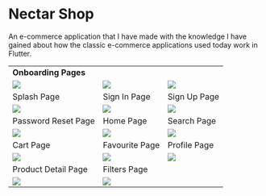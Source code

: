 # Nectar Shop

An e-commerce application that I have made with the knowledge I have gained about how the classic e-commerce applications used today work in Flutter.
<table>
  <tr>
     <td><b>Onboarding Pages</b></td>
  </tr>
    <tr>
     <td><img src="https://user-images.githubusercontent.com/43808862/183394173-a2a0d987-490a-4475-a28c-d4debfa62ada.png"></td>
     <td><img src="https://user-images.githubusercontent.com/43808862/183394177-fb95de43-c622-4d3a-bb40-730fbce8bec4.png"></td>
     <td><img src="https://user-images.githubusercontent.com/43808862/183394183-c99d9426-f1c6-434e-9844-53bc12d6c055.png"></td>
  </tr>
  <tr>
         <td>Splash Page</td>
         <td>Sign In Page</td>
         <td>Sign Up Page</td>
  <tr>
    <td><img src="https://user-images.githubusercontent.com/43808862/183394187-c4768af7-f7b9-4889-b751-ea9d947b5a68.png"></td>
    <td><img src="https://user-images.githubusercontent.com/43808862/184691570-b1719957-9ae5-4e1e-8499-6f53f11c2303.png"></td>
    <td><img src="https://user-images.githubusercontent.com/43808862/184691568-2e85292d-b45b-4e77-b9f1-c93b749a58df.png"></td>
  <tr>
  <tr>
         <td>Password Reset Page</td>
         <td>Home Page</td>
         <td>Search Page</td>
  <tr>
    <td><img src="https://user-images.githubusercontent.com/43808862/184691572-4eabe799-b4fe-4ada-97a3-df99d7bf0518.png"></td>
    <td><img src="https://user-images.githubusercontent.com/43808862/183394190-c1dd6fa4-7ce0-4a96-8a10-d59b411ae774.png"></td>
    <td><img src="https://user-images.githubusercontent.com/43808862/183394192-97abd8af-105f-47a4-b9a4-324f09fd8b86.png"></td>
  <tr>
  <tr>
         <td>Cart Page</td>
         <td>Favourite Page</td>
         <td>Profile Page</td>
  <tr>
    <td><img src="https://user-images.githubusercontent.com/43808862/183394194-59dc4504-4d5a-4582-aa7c-89c2709099ea.png"></td>
    <td><img src="https://user-images.githubusercontent.com/43808862/183394196-1bce8635-5838-4f8c-9fa0-5978c097a988.png"></td>
    <td><img src="https://user-images.githubusercontent.com/43808862/183394198-d7100e95-5044-4fc4-bbf9-5c5c0fbd000e.png"></td>
  <tr>
     <tr>
         <td>Product Detail Page</td>
         <td>Filters Page</td>
  <tr>
    <td><img src="https://user-images.githubusercontent.com/43808862/183394202-17b31763-0a74-49b8-9e1c-cdd881c364c8.png"></td>
    <td><img src="https://user-images.githubusercontent.com/43808862/183394205-0d1a984f-e827-4993-b45a-cac63907e9e9.png"></td>
  <tr>

 </table>





